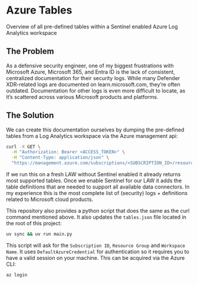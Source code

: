 # Azure Tables

Overview of all pre-defined tables within a Sentinel enabled Azure Log Analytics workspace

## The Problem

As a defensive security engineer, one of my biggest frustrations with Microsoft Azure, Microsoft 365, and Entra ID is the lack of consistent, centralized documentation for their security logs. While many Defender XDR-related logs are documented on learn.microsoft.com, they’re often outdated. Documentation for other logs is even more difficult to locate, as it’s scattered across various Microsoft products and platforms.

## The Solution

We can create this documentation ourselves by dumping the pre-defined tables from a Log Analytics workspace via the 
Azure management api:

```bash
curl -X GET \
  -H "Authorization: Bearer <ACCESS_TOKEN>" \
  -H "Content-Type: application/json" \
  "https://management.azure.com/subscriptions/<SUBSCRIPTION_ID>/resourceGroups/<RESOURCE_GROUP>/providers/Microsoft.OperationalInsights/workspaces/<WORKSPACE_NAME>/tables?api-version=2021-12-01-preview"
```

If we run this on a fresh LAW without Sentinel enabled it already returns most supported tables. Once we enable Sentinel for our LAW it adds the table definitions that are needed to support all available data connectors. In my experience this is the most complete list of (security) logs + definitions related to Microsoft cloud products.

This repository also provides a python script that does the same as the curl command mentioned above. It also updates the `tables.json` file located in the root of this project:

```bash
uv sync && uv run main.py
```

This script will ask for the `Subscription ID`, `Resource Group` and `Workspace Name`. It uses `DefaultAzureCredential` for authentication so it requires you to have a valid session on your machine. This can be acquired via the Azure CLI:

```bash
az login
```